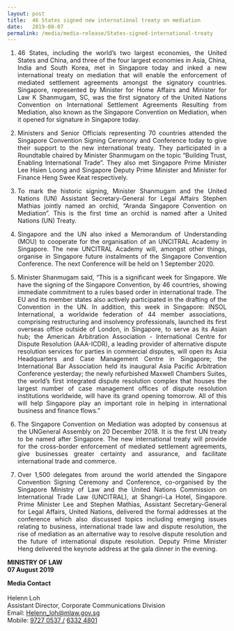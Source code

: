 ```yaml
---
layout: post
title:  46 States signed new international treaty on mediation
date:   2019-08-07
permalink: /media/media-release/States-signed-international-treaty
---
```


 <div>
                      <ol type="1" class="liststyle">
                        <li>
                          <p align = "justify">46 States, including the world’s two largest economies, the United States and China, and three of the four largest economies in Asia, China, India and South Korea, met in Singapore today and inked a new international treaty on mediation that will enable the enforcement of mediated settlement agreements amongst the signatory countries. Singapore, represented by Minister for Home Affairs and Minister for Law K Shanmugam, SC, was the first signatory of the United Nations Convention on International Settlement Agreements Resulting from Mediation, also known as the Singapore Convention on Mediation, when it opened for signature in Singapore today.
                          </p>
                        </li>
                        <li>
                          <p align = "justify">Ministers and Senior Officials representing 70 countries attended the Singapore Convention Signing Ceremony and Conference today to give their support to the new international treaty. They participated in a Roundtable chaired by Minister Shanmugam on the topic “Building Trust, Enabling International Trade”. They also met Singapore Prime Minister Lee Hsien Loong and Singapore Deputy Prime Minister and Minister for Finance Heng Swee Keat respectively.</p>
                        </li>
                        <li>
                          <p align = "justify">To mark the historic signing, Minister Shanmugam and the United Nations (UN) Assistant Secretary-General for Legal Affairs Stephen Mathias jointly named an orchid, “Aranda Singapore Convention on Mediation”. This is the first time an orchid is named after a United Nations (UN) Treaty.</p>
                        </li>
                        <li>
                            <p align = "justify">Singapore and the UN also inked a Memorandum of Understanding (MOU) to cooperate for the organisation of an UNCITRAL Academy in Singapore. The new UNCITRAL Academy will, amongst other things, organise in Singapore future instalments of the Singapore Convention Conference. The next Conference will be held on 1 September 2020.</p>
                        </li>
                        <li>
                          <p align = "justify">Minister Shanmugam said, “This is a significant week for Singapore. We have the signing of the Singapore Convention, by 46 countries, showing immediate commitment to a rules based order in international trade. The EU and its member states also actively participated in the drafting of the Convention in the UN. In addition, this week in Singapore: INSOL International, a worldwide federation of 44 member associations, comprising restructuring and insolvency professionals, launched its first overseas office outside of London, in Singapore, to serve as its Asian hub; the American Arbitration Association - International Centre for Dispute Resolution (AAA-ICDR), a leading provider of alternative dispute resolution services for parties in commercial disputes, will open its Asia Headquarters and Case Management Centre in Singapore; the International Bar Association held its inaugural Asia Pacific Arbitration Conference yesterday; the newly refurbished Maxwell Chambers Suites, the world’s first integrated dispute resolution complex that houses the largest number of case management offices of dispute resolution institutions worldwide, will have its grand opening tomorrow. All of this will help Singapore play an important role in helping in international business and finance flows.”</p>
</li>
<li>
<p align = "justify">The Singapore Convention on Mediation was adopted by consensus at the UNGeneral Assembly on 20 December 2018. It is the first UN treaty to be named after Singapore. The new international treaty will provide for the cross-border enforcement of mediated settlement agreements, give businesses greater certainty and assurance, and facilitate international trade and commerce.</p>
                        </li>
                        <li>
                          <p align = "justify">Over 1,500 delegates from around the world attended the Singapore Convention
                              Signing Ceremony and Conference, co-organised by the Singapore Ministry of
                              Law and the United Nations Commission on International Trade Law
                              (UNCITRAL), at Shangri-La Hotel, Singapore. Prime Minister Lee and Stephen
                              Mathias, Assistant Secretary-General for Legal Affairs, United Nations, delivered
                              the formal addresses at the conference which also discussed topics including
                              emerging issues relating to business, international trade law and dispute
                              resolution, the rise of mediation as an alternative way to resolve dispute
                              resolution and the future of international dispute resolution. Deputy Prime
                              Minister Heng delivered the keynote address at the gala dinner in the evening.</p>
                        </li>
                      </ol>
 <p>
<b> MINISTRY OF LAW </b> <br> <b> 07 August 2019 </b>  
  </p>               
<b> Media Contact </b> <br><br>
Helenn Loh <br>
Assistant Director, Corporate Communications Division <br>
Email: <a href="mailto:Helenn_loh@mlaw.gov.sg">Helenn_loh@mlaw.gov.sg </a> <br>
Mobile: <a href="tel:+6597270537"> 9727 0537 /</a>   <a href="tel:+6563324801">6332 4801</a> 

